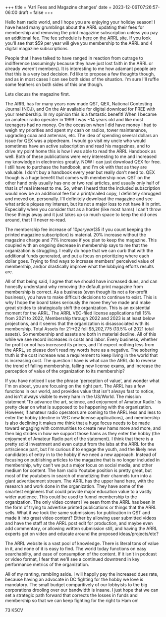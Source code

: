 +++
title = 'Arrl Fees and Magazine changes'
date = 2023-12-06T07:26:57-06:00
draft = false
+++

Hello ham radio world, and I hope you are enjoying your holiday season! I have heard many grumblings about the ARRL updating their fees for membership and removing the print magazine subscription unless you pay an additional fee. The fee schedule is [here on the ARRL site](https://www.arrl.org/2024-dues-rates#:~:text=ARRL%20Membership%20Dues,are%20effective%20January%201%2C%202024.&text=All%20the%20benefits%20of%20ARRL%20membership%20plus%204%20digital%20magazines.). If you look you'll see that $59 per year will give you membership to the ARRL and 4 digital magazine subscriptions.

People that I have talked to have ranged in reaction from outrage to indifference (assumingly because they have just lost faith in the ARRL or already weren't members). It is interesting to me how adamant people are that this is a very bad decision. I'd like to propose a few thoughts though, and as in most cases I can see both sides of the situation. I'm sure I'll ruffle some feathers on both sides of this one though.

Lets discuss the magazine first.

The ARRL has for many years now made QST, QEX, National Contesting Journal (NCJ), and On the Air available for digital download for FREE with your membership. In my opinion this is a fantastic benefit! When I became an amateur radio operater in 1999 I was ~14 years old and like most teenagers had no money. On the occasion when I did have money I had to weigh my priorities and spent my cash on radios, tower maintenance, upgrading coax and antennas, etc. The idea of spending several dollars an issue for QEX was a pipedream. I would go visit my uncle who would sometimes have an active subscription and read his magazines, and to drive my point home this is how I was able to read the ARRL Handbook as well. Both of these publications were very interesting to me and increased my knowledge in electronics greatly. NOW I can just download QEX for free. I still have to purchase the handbook, and I'm ok with that as they are valuable. I don't buy a handbook every year but really don't need to. QEX though is a huge benefit that comes with membership now. QST on the other hand only usually has one or two real articles, and usually only half of that is of real interest to me. So, when I heard that the included subscription would now be an additional fee for a print/mailed copy, I definitely shrugged and moved on, personally. I'll definitely download the magazine and see what article piques my interest, but its not a major loss to not have it in print. Especially when you consider that as a horder (like most hams) I can't throw these things away and it just takes up so much space to keep the old ones around, that I'll never re-read.

The membership fee increase of $10 per year ($35 if you count keeping the printed magazine subscription) is material. 20% increase without the magazine charge and 71% increase if you plan to keep the magazine. This coupled with an ongoing decrease in membership says to me that the organization is struggling. I really do hope that we can curb that with the additional funds generated, and put a focus on prioritizing where each dollar goes. Trying to find ways to increase members' perceived value of membership, and/or drastically improve what the lobbying efforts results are.

All of that being said, I agree that we should have increased dues, and can honestly understand why removing the default print magazine from membership is correct. As a business (even though its not a for-profit business), you have to make difficult decisions to continue to exist. This is why I hope the board takes seriously the move they've made and make great strides to strategically shift the organization. This is an existential moment for the ARRL. The ARRL VEC-filed license applications fell 15% from 2021 to 2022, Membership through 2022 and 2023 is at least below projections, and it seems that the organization is disassociated with its membership. Total Assets for 21->22 fell $5,202,775 (13.5% of 2021 total assets). So membership and assets are both in material decline. All of this while we see record increases in costs and labor. Every business, whether for profit or not has increased its prices, and I'd expect nothing less from the ARRL, so please don't read my words here as a negative. The sobering truth is the cost increase was a requirement to keep living in the world that is increasing cost. The question I have is what can the ARRL do to reverse the trend of falling membership, falling new license exams, and increase the perception of value of the organization to its membership? 

If you have noticed I use the phrase 'perception of value', and wonder what I'm on about, you are focusing on the right part. The ARRL has a few functions in our world, and provides value that isn't always fast to notice, and isn't always visible to every ham in the US/World. The mission statement 'To advance the art, science, and enjoyment of Amateur Radio.' is pretty clear on what is supposed to be happening with the organization. However, if amateur radio operators are coming to the ARRL less and less to enter the hobby (decline in VEC new license applications), and membership is also declining it makes me think that a huge focus needs to be made toward engaging with communities to create new hams more and more, and then big strides in how we support those hams as they enter the hobby (the enjoyment of Amateur Radio part of the statement). I think that there is a pretty solid investment and even output from the labs at the ARRL for the art/science part, but I'm curious if to engage the youth, and the likely new candidates of entry in to the hobby if we need a new approach. Instead of focusing on publishing articles to the magazine that is no longer included in membership, why can't we put a major focus on social media, and other medium for content. The ham radio Youtube position is pretty great, but most of the youtubers in search of monetizing their channels turn into a giant advertisement stream. The ARRL has the upper hand here, with the research and work done in the organization. They have some of the smartest engineers that could provide major education value to a vastly wider audience. This could be used to funnel membership to the organization. The only video content I've seen from the ARRL has been in the form of trying to advertise printed publications or things that the ARRL sells. What if we took the same submissions for publication in QST and made it into great video content? Either by allowing user submitted videos and have the staff at the ARRL post edit for production, and maybe even add commentary, or allowing written submission still, and having the ARRL experts get on video and educate around the proposed ideas/projects/etc? 

The ARRL website is a vast pool of knowledge. There is literal tons of value in it, and none of it is easy to find. The world today functions on easy searchability, and ease of consumption of the content. If it isn't in podcast or video format, I fear that we'll see a continued downtrend in key performance metrics of the organization.

All of my ranting, rambling aside. I will happily pay the increased dues rate, because having an advocate in DC fighting for the hobby we love is mandatory. The small budget comparitively of our lobbyists to the big corporations drooling over our bandwidth is insane. I just hope that we can set a strategic path forward that corrects the losses in funds and membership so that we can keep fighting for the right to Ham on!

73 K5CV